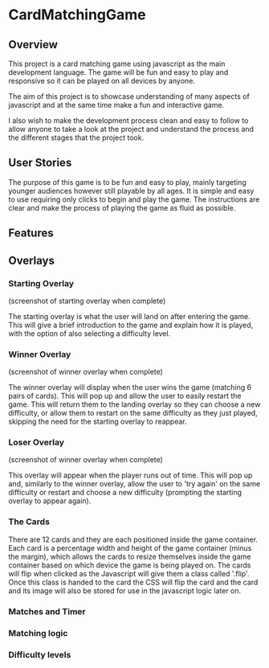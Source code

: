 # CardMatchingGame

## Overview

This project is a card matching game using javascript as the main development language. The game will be fun and easy to play and responsive so it can be played on all devices by anyone.

The aim of this project is to showcase understanding of many aspects of javascript and at the same time make a fun and interactive game. 

I also wish to make the development process clean and easy to follow to allow anyone to take a look at the project and understand the process and the different stages that the project took.

## User Stories

The purpose of this game is to be fun and easy to play, mainly targeting younger audiences however still playable by all ages. It is simple and easy to use requiring only clicks to begin and play the game. The instructions are clear and make the process of playing the game as fluid as possible.

## Features

## Overlays

### Starting Overlay

(screenshot of starting overlay when complete)

The starting overlay is what the user will land on after entering the game. This will give a brief introduction to the game and explain how it is played, with the option of also selecting a difficulty level.

### Winner Overlay

(screenshot of winner overlay when complete)

The winner overlay will display when the user wins the game (matching 6 pairs of cards). This will pop up and allow the user to easily restart the game. This will return them to the landing overlay so they can choose a new difficulty, or allow them to restart on the same difficulty as they just played, skipping the need for the starting overlay to reappear.

### Loser Overlay

(screenshot of winner overlay when complete)

This overlay will appear when the player runs out of time. This will pop up and, similarly to the winner overlay, allow the user to 'try again' on the same difficulty or restart and choose a new difficulty (prompting the starting overlay to appear again). 

### The Cards

There are 12 cards and they are each positioned inside the game container. Each card is a percentage width and height of the game container (minus the margin), which allows the cards to resize themselves inside the game container based on which device the game is being played on. The cards will flip when clicked as the Javascript will give them a class called '.flip'. Once this class is handed to the card the CSS will flip the card and the card and its image will also be stored for use in the javascript logic later on.

### Matches and Timer

### Matching logic

### Difficulty levels


